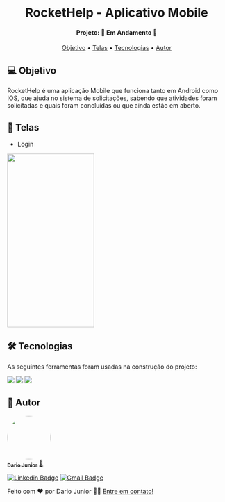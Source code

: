 <h1 align="center">
   RocketHelp - Aplicativo Mobile
</h1>
<h4 align="center"> 
Projeto: 🚧 Em Andamento 🚧
</h4>
<p align="center">
 <a href="#-objetivo">Objetivo</a> •
   <a href="#-telas">Telas</a> •
 <a href="#-tecnologias">Tecnologias</a> •   
 <a href="#-autor">Autor</a>
</p>

## 💻 Objetivo
 
 RocketHelp é uma aplicação Mobile que funciona tanto em Android como IOS, que ajuda no sistema de solicitações, sabendo que atividades foram solicitadas e quais foram concluídas ou que ainda estão em aberto.

## 📱 Telas
- Login
<p float="left"> 
<img src="https://user-images.githubusercontent.com/62716267/179580618-505377f0-afad-4240-80f7-64ce2bb8ee05.jpeg" width="200" height="400">
<p/>


## 🛠 Tecnologias

As seguintes ferramentas foram usadas na construção do projeto:

<img src="https://img.shields.io/badge/react_native-%2320232a.svg?style=for-the-badge&logo=react&logoColor=%2361DAFB">
<img src="https://img.shields.io/badge/typescript-%23007ACC.svg?style=for-the-badge&logo=typescript&logoColor=white">
<img src="https://img.shields.io/badge/expo-1C1E24?style=for-the-badge&logo=expo&logoColor=#D04A37">




## 🦸 Autor

<a href="https://dariojunior.netlify.app/">
 <img style="border-radius: 50%;" src="https://avatars.githubusercontent.com/u/62716267?v=4" width="100px;" alt=""/>
 <br />
 <sub><b>Dario Junior</b></sub></a> <a href="https://dariojunior.netlify.app/">🚀</a>
 <br />

[![Linkedin Badge](https://img.shields.io/badge/-Dario-blue?style=flat-square&logo=Linkedin&logoColor=white&link=https://www.linkedin.com/in/dariocode/)](https://www.linkedin.com/in/dariocode/) 
[![Gmail Badge](https://img.shields.io/badge/-darioarjr321@gmail.com-c14438?style=flat-square&logo=Gmail&logoColor=white&link=mailto:darioarjr321@gmail.com)](mailto:darioarjr321@gmail.com)



Feito com ❤️ por Dario Junior 👋🏽 [Entre em contato!](https://www.linkedin.com/in/dariocode/)
